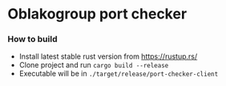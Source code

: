 # Oblakogroup port checker
### How to build
* Install latest stable rust version from https://rustup.rs/
* Clone project and run `cargo build --release`
* Executable will be in `./target/release/port-checker-client`